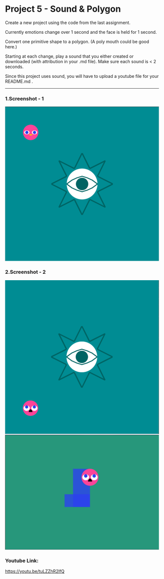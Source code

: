 # Project 5 - Sound & Polygon
Create a new project using the code from the last assignment.

Currently emotions change over 1 second and the face is held for 1 second.

Convert one primitive shape to a polygon. (A poly mouth could be good here.)

Starting at each change, play a sound that you either created or downloaded (with attribution in your .md file). Make sure each sound is < 2 seconds.

Since this project uses sound, you will have to upload a youtube file for your README.md .
___________
### 1.Screenshot - 1
![load img1](Assigment_5/imgs/img1.png)

### 2.Screenshot - 2
![load img2](Assigment_5/imgs/img3.png)
![load 4](imgs/4.png)

### Youtube Link:
https://youtu.be/tuLZZhR2IfQ
